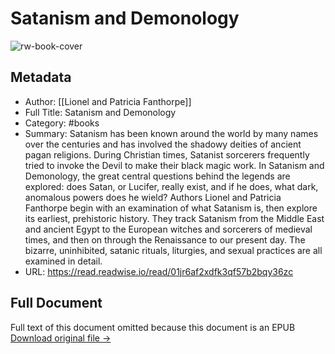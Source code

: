 # Satanism and Demonology

![rw-book-cover](https://readwise-assets.s3.amazonaws.com/media/reader/parsed_document_assets/290384377/jkZ3KPRD-8AY7o40R_LnREb9td4f9BBBvQV6YPjbZnU-cove_PQG03uk.jpg)

## Metadata
- Author: [[Lionel and Patricia Fanthorpe]]
- Full Title: Satanism and Demonology
- Category: #books
- Summary: Satanism has been known around the world by many names over the centuries and has involved the shadowy deities of ancient pagan religions. During Christian times, Satanist sorcerers frequently tried to invoke the Devil to make their black magic work. In Satanism and Demonology, the great central questions behind the legends are explored: does Satan, or Lucifer, really exist, and if he does, what dark, anomalous powers does he wield? Authors Lionel and Patricia Fanthorpe begin with an examination of what Satanism is, then explore its earliest, prehistoric history. They track Satanism from the Middle East and ancient Egypt to the European witches and sorcerers of medieval times, and then on through the Renaissance to our present day. The bizarre, uninhibited, satanic rituals, liturgies, and sexual practices are all examined in detail.
- URL: https://read.readwise.io/read/01jr6af2xdfk3qf57b2bqy36zc

## Full Document
Full text of this document omitted because this document is an EPUB
[Download original file →](https://readwise.io/reader/document_raw_content/290384377)
